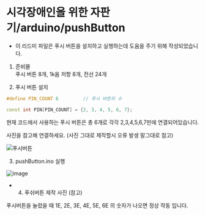 # 시각장애인을 위한 자판기/arduino/pushButton
   * 이 리드미 파일은 푸시 버튼을 설치하고 실행하는데 도움을 주기 위해 작성되었습니다.
  
   1. 준비물   
   푸시 버튼 8개, 1k옴 저항 8개, 전선 24개

   2. 푸시 버튼 설치
   ```c++
   #define PIN_COUNT 6         // 푸시 버튼의 수

   const int PIN[PIN_COUNT] = {2, 3, 4, 5, 6, 7}; 
   ```
   현재 코드에서 사용하는 푸시 버튼은 총 6개로 각각 2,3,4,5,6,7핀에 연결되어있습니다. 
   
   사진을 참고해 연결하세요. (사진 그대로 제작할시 오류 발생 말그대로 참고)

![푸시버튼](https://user-images.githubusercontent.com/67812466/96615971-f1c33600-133c-11eb-92f4-07f6f6062b95.PNG)
    
   3. pushButton.ino 실행


  ![image](https://user-images.githubusercontent.com/117191814/207063715-66d1e96d-70b0-4657-a1be-b328b38e0f98.png)


  * 4. 푸쉬버튼 제작 사진 (참고)




   푸시버튼을 눌렀을 때 1E, 2E, 3E, 4E, 5E, 6E 의 숫자가 나오면 정상 작동 입니다. 
